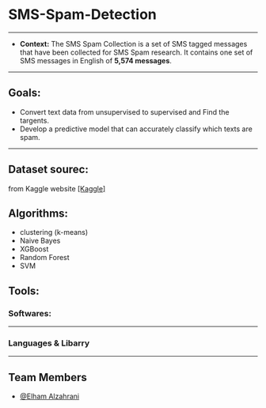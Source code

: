# SMS-Spam-Detection
<hr>

- **Context:** 
The SMS Spam Collection is a set of SMS tagged messages that have been collected for SMS Spam research. 
It contains one set of SMS messages in English of **5,574 messages**.
<hr>

## Goals:
- Convert text data from unsupervised to supervised and Find the targents.
- Develop a predictive model that can accurately classify which texts are spam.
<hr>


## Dataset sourec:
from Kaggle website [[Kaggle]](https://www.kaggle.com/uciml/sms-spam-collection-dataset)

## Algorithms:
- clustering (k-means)
- Naive Bayes
- XGBoost
- Random Forest
- SVM 

## Tools:

### Softwares:
<hr>



### Languages & Libarry
<hr>


## Team Members
 
 - [@Elham Alzahrani](https://github.com/infoielham)



